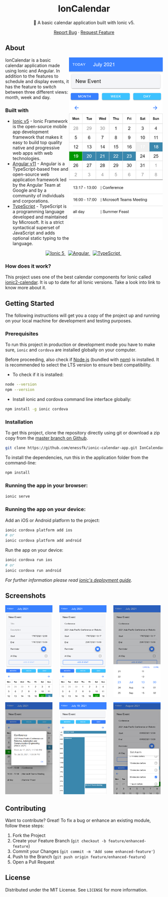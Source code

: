 <h1 align="center">IonCalendar </h1>
<p align="center"> 📆 A basic calendar application built with Ionic v5.</p>

<p align="center">
  <a href="https://github.com/enessfk/ionic-calendar-app/issues">Report Bug</a> · 
  <a href="https://github.com/enessfk/ionic-calendar-app/issues">Request Feature</a>
</p>

<!--
## Table of Contents
   * [About](#about)
      * [Built with](#built-with)
      * [How does it work?](#how-does-it-work)
   * [Getting Started](#getting-started)
      * [Prerequisites](#prerequisites)
      * [Installation](#installation)
   * [Screenshots](#screenshots)
   * [Contributing](#contributing)
   * [License](#license)
-->
## About

<img src="./src/assets/images/home.png" align="right" height="auto" width="300" alt="home-with-events"/>

IonCalendar is a basic calendar application made using Ionic and Angular. In addition to the features to schedule and display events, it has the feature to switch between three different views: month, week and day.

### Built with

- [Ionic v5](https://ionicframework.com/docs) - Ionic Framework is the open-source mobile app development framework that makes it easy to build top quality native and progressive web apps with web technologies. 
- [Angular v11](https://angular.io/) - Angular is a TypeScript-based free and open-source web application framework led by the Angular Team at Google and by a community of individuals and corporations.
- [TypeScript](https://www.typescriptlang.org/) - TypeScript is a programming language developed and maintained by Microsoft. It is a strict syntactical superset of JavaScript and adds optional static typing to the language. 


<p align="center"> 
<a href="https://ionicframework.com/">
  <img src="https://user-images.githubusercontent.com/52351749/125533103-42a7d6df-5bc8-4b22-9a55-50884ff0633b.png"  width="30" height="auto" alt="Ionic 5"/>
</a>&nbsp;
  
<a href="https://angular.io/">
  <img src="https://user-images.githubusercontent.com/52351749/125533611-e9d579eb-75dc-487c-9785-ee2bbdffc097.png" width="30" height="auto" alt="Angular"/>
</a>&nbsp;
  
<a href="https://www.typescriptlang.org/">
  <img src="https://user-images.githubusercontent.com/52351749/125534740-8c24095c-d81a-402b-b2d8-4df690d22025.png"  width="30" height="auto" alt="TypeScript"/>
</a>&nbsp;
</p>  

### How does it work?

This project uses one of the best calendar components for Ionic called [ionic2-calendar](https://www.npmjs.com/package/ionic2-calendar). It is up to date for all Ionic versions. Take a look into link to know more about it.

## Getting Started

The following instructions will get you a copy of the project up and running on your local machine for development and testing purposes.

### Prerequisites

To run this project in production or development mode you have to make sure, `ionic` and `cordova` are installed globally on your computer. 

Before proceeding, also check if [Node.js](https://nodejs.org/en/) (bundled with [npm](https://www.npmjs.com/)) is installed. It is recommended to select the LTS version to ensure best compatibility.


- To check if it is installed:
```bash
node --version
npm --version
```
- Install ionic and cordova command line interface globally:
 ```bash
npm install -g ionic cordova
```
### Installation

To get this project, clone the repository directly using git or download a zip copy from the [master branch on Github](https://github.com/enessfk/ionic-calendar-app/archive/refs/heads/master.zip).

```bash
git clone https://github.com/enessfk/ionic-calendar-app.git IonCalendar
```

To install the dependencies, run this in the application folder from the command-line:

```bash
npm install
```

### Running the app in your browser:

```bash
ionic serve
```
### Running the app on your device:

Add an iOS or Android platform to the project:

```bash
ionic cordova platform add ios 
# or 
ionic cordova platform add android
```

Run the app on your device:

```bash
ionic cordova run ios
# or
ionic cordova run android
```

*For further information please read [ionic's deployment guide](https://ionicframework.com/docs/intro/deploying/).*

## Screenshots

<p>
  <img src="./src/assets/images/empty-new-event.png" height="auto" width="30%" alt="empty-new-event"/> &emsp;
  <img src="./src/assets/images/filled-new-event.png" height="auto" width="30%" alt="filled-new-event"/> &emsp;
  <img src="./src/assets/images/date-input.png" height="auto" width="30%" alt="date-input"/>
</p>  
<p>
  <img src="./src/assets/images/event-detail.png" height="auto" width="30%" alt="event-detail"/> &emsp;
  <img src="./src/assets/images/day-view.png" height="auto" width="30%" alt="day view"/> &emsp;
  <img src="./src/assets/images/set-alarm-popover.png" height="auto" width="30%" alt="set-alarm-popover"/>
</p>


## Contributing
Want to contribute? Great!
To fix a bug or enhance an existing module, follow these steps:

1. Fork the Project
2. Create your Feature Branch (`git checkout -b feature/enhanced-feature`)
3. Commit your Changes (`git commit -m 'Add some enhanced-feature'`)
4. Push to the Branch (`git push origin feature/enhanced-feature`)
5. Open a Pull Request

## License

Distributed under the MIT License. See `LICENSE` for more information.

